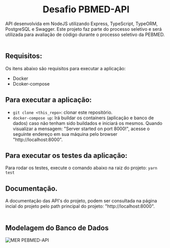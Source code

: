 <p align="center"><h1 align="center">Desafio PBMED-API</h1></p>
API desenvolvida em NodeJS utilizando Express, TypeScript, TypeORM, PostgreSQL e Swagger. Este projeto faz parte do processo seletivo e será utilizada para avaliação de código durante o processo seletivo da PEBMED. <br/><br/>

## Requisitos:
Os itens abaixo são requisitos para executar a aplicação:
* Docker
* Dcoker-compose

## Para executar a aplicação:
* ```git clone <this_repo>```: clonar este repositório.
* ```docker-compose up```: Irá buildar os containers (aplicação e banco de dados) caso não tenham sido buildados e iniciará os mesmos. Quando visualizar a mensagem: "Server started on port 8000!", acesse o seguinte endereço em sua máquina pelo browser "http://localhost:8000".

## Para executar os testes da aplicação:
Para rodar os testes, execute o comando abaixo na raiz do projeto:
```yarn test```

## Documentação.
A documentação das API's do projeto, podem ser consultada na página incial do projeto pelo path principal do projeto: "http://localhost:8000". <br/><br/>

## Modelagem do Banco de Dados
![MER PEBMED-API](./docs/mer.png?raw=true "MER PEBMED-API")
